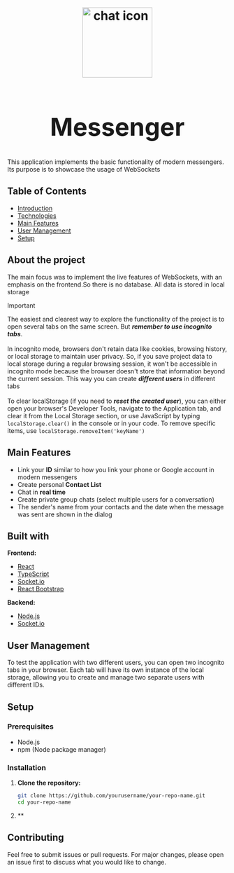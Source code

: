 # <div align="center"><img src="https://github.com/sssshefer/messenger/assets/63253440/5101f7d4-d02b-450f-b590-010484b42f06" alt="chat icon"  height="160"><h1>Messenger</h1></div>
This application implements the basic functionality of modern messengers. Its purpose is to showcase the usage of WebSockets

## Table of Contents
- [Introduction](#introduction)
- [Technologies](#technologies)
- [Main Features](#main-features)
- [User Management](#user-management)
- [Setup](#setup)

## About the project

The main focus was to implement the live features of WebSockets, with an emphasis on the frontend.So there is no database. All data is stored in local storage

> [!IMPORTANT]
> The easiest and clearest way to explore the functionality of the project is to <br/> open several tabs on the same screen. But ***remember to use incognito tabs***. <br/><br/>
> In incognito mode, browsers don't retain data like cookies, browsing history, or local storage to maintain user privacy. So, if you save project data to local storage during a regular browsing session, it won't be accessible in incognito mode because the browser doesn't store that information beyond the current session. This way you can create ***different users*** in different tabs <br/><br/>
> To clear localStorage (if you need to ***reset the created user***), you can either open your browser's Developer Tools, navigate to the Application tab, and clear it from the Local Storage section, or use JavaScript by typing `localStorage.clear()` in the console or in your code. To remove specific items, use `localStorage.removeItem('keyName')`

## Main Features
- Link your **ID** similar to how you link your phone or Google account in modern messengers
- Create personal **Contact List**
- Chat in **real time**
- Create private group chats (select multiple users for a conversation)
- The sender's name from your contacts and the date when the message was sent are shown in the dialog

## Built with
 **Frontend:**
- [React](https://react.dev/)
- [TypeScript](https://www.typescriptlang.org/)
- [Socket.io](https://socket.io/)
- [React Bootstrap](https://react-bootstrap.netlify.app/)
    
 **Backend:**
- [Node.js](https://nodejs.org/)
- [Socket.io](https://socket.io/)


## User Management
To test the application with two different users, you can open two incognito tabs in your browser. Each tab will have its own instance of the local storage, allowing you to create and manage two separate users with different IDs.

## Setup
### Prerequisites
- Node.js
- npm (Node package manager)

### Installation
1. **Clone the repository:**
   ```sh
   git clone https://github.com/yourusername/your-repo-name.git
   cd your-repo-name
   ```
2. **
## Contributing
Feel free to submit issues or pull requests. For major changes, please open an issue first to discuss what you would like to change.
